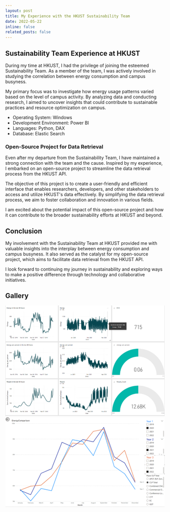 ```yaml
---
layout: post
title: My Experience with the HKUST Sustainability Team
date: 2022-05-22
inline: false
related_posts: false
---
```


## Sustainability Team Experience at HKUST

During my time at HKUST, I had the privilege of joining the esteemed Sustainability Team. As a member of the team, I was actively involved in studying the correlation between energy consumption and campus busyness.

My primary focus was to investigate how energy usage patterns varied based on the level of campus activity. By analyzing data and conducting research, I aimed to uncover insights that could contribute to sustainable practices and resource optimization on campus.

- Operating System: Windows
- Development Environment: Power BI
- Languages: Python, DAX
- Database: Elastic Search

### Open-Source Project for Data Retrieval

Even after my departure from the Sustainability Team, I have maintained a strong connection with the team and the cause. Inspired by my experience, I embarked on an open-source project to streamline the data retrieval process from the HKUST API.

The objective of this project is to create a user-friendly and efficient interface that enables researchers, developers, and other stakeholders to access and utilize HKUST's data effectively. By simplifying the data retrieval process, we aim to foster collaboration and innovation in various fields.

I am excited about the potential impact of this open-source project and how it can contribute to the broader sustainability efforts at HKUST and beyond.

## Conclusion

My involvement with the Sustainability Team at HKUST provided me with valuable insights into the interplay between energy consumption and campus busyness. It also served as the catalyst for my open-source project, which aims to facilitate data retrieval from the HKUST API.

I look forward to continuing my journey in sustainability and exploring ways to make a positive difference through technology and collaborative initiatives.

## Gallery
![Alt text](/assets/img/dashboard.png)
![Alt text](/assets/img/energygraph.png)